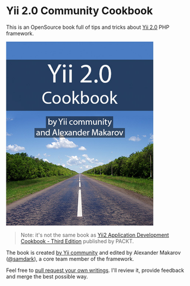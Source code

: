 Yii 2.0 Community Cookbook
==========================

This is an OpenSource book full of tips and tricks about [Yii 2.0](http://www.yiiframework.com/) PHP framework.

![Cover](images/cover.jpg)

> Note: it's not the same book as [Yii2 Application Development Cookbook - Third Edition](https://www.packtpub.com/web-development/yii2-application-development-cookbook-third-edition) published by PACKT.

The book is created [by Yii community](https://github.com/samdark/yii2-cookbook/graphs/contributors) and edited by Alexander Makarov ([@samdark](https://github.com/samdark)), a core team member of the framework.

Feel free to [pull request your own writings](https://github.com/samdark/yii2-cookbook). I'll review it, provide feedback and merge the best possible way.
